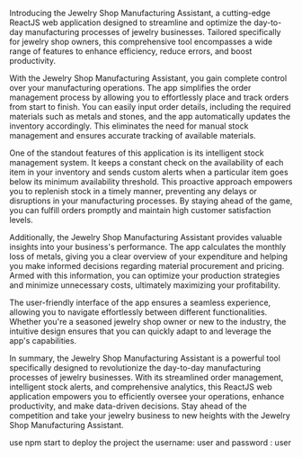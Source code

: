 Introducing the Jewelry Shop Manufacturing Assistant, a cutting-edge ReactJS web application designed to streamline and optimize the day-to-day manufacturing processes of jewelry businesses. Tailored specifically for jewelry shop owners, this comprehensive tool encompasses a wide range of features to enhance efficiency, reduce errors, and boost productivity.

With the Jewelry Shop Manufacturing Assistant, you gain complete control over your manufacturing operations. The app simplifies the order management process by allowing you to effortlessly place and track orders from start to finish. You can easily input order details, including the required materials such as metals and stones, and the app automatically updates the inventory accordingly. This eliminates the need for manual stock management and ensures accurate tracking of available materials.

One of the standout features of this application is its intelligent stock management system. It keeps a constant check on the availability of each item in your inventory and sends custom alerts when a particular item goes below its minimum availability threshold. This proactive approach empowers you to replenish stock in a timely manner, preventing any delays or disruptions in your manufacturing processes. By staying ahead of the game, you can fulfill orders promptly and maintain high customer satisfaction levels.

Additionally, the Jewelry Shop Manufacturing Assistant provides valuable insights into your business's performance. The app calculates the monthly loss of metals, giving you a clear overview of your expenditure and helping you make informed decisions regarding material procurement and pricing. Armed with this information, you can optimize your production strategies and minimize unnecessary costs, ultimately maximizing your profitability.

The user-friendly interface of the app ensures a seamless experience, allowing you to navigate effortlessly between different functionalities. Whether you're a seasoned jewelry shop owner or new to the industry, the intuitive design ensures that you can quickly adapt to and leverage the app's capabilities.

In summary, the Jewelry Shop Manufacturing Assistant is a powerful tool specifically designed to revolutionize the day-to-day manufacturing processes of jewelry businesses. With its streamlined order management, intelligent stock alerts, and comprehensive analytics, this ReactJS web application empowers you to efficiently oversee your operations, enhance productivity, and make data-driven decisions. Stay ahead of the competition and take your jewelry business to new heights with the Jewelry Shop Manufacturing Assistant.


use npm start to deploy the project
the username: user and password : user 
